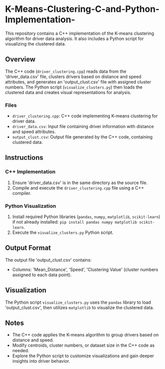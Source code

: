 # K-Means-Clustering-C-and-Python-Implementation-

  This repository contains a C++ implementation of the K-means clustering algorithm for driver data analysis. It also includes a Python script for visualizing the clustered data.

## Overview

The C++ code (`driver_clustering.cpp`) reads data from the 'driver_data.csv' file, clusters drivers based on distance and speed attributes, and generates an 'output_clust.csv' file with assigned cluster numbers. The Python script (`visualize_clusters.py`) then loads the clustered data and creates visual representations for analysis.

### Files

- `driver_clustering.cpp`: C++ code implementing K-means clustering for driver data.
- `driver_data.csv`: Input file containing driver information with distance and speed attributes.
- `output_clust.csv`: Output file generated by the C++ code, containing clustered data.

## Instructions

### C++ Implementation

1. Ensure 'driver_data.csv' is in the same directory as the source file.
2. Compile and execute the `driver_clustering.cpp` file using a C++ compiler.

### Python Visualization

1. Install required Python libraries (`pandas`, `numpy`, `matplotlib`, `scikit-learn`) if not already installed: `pip install pandas numpy matplotlib scikit-learn`.
2. Execute the `visualize_clusters.py` Python script.

## Output Format

The output file 'output_clust.csv' contains:
- Columns: 'Mean_Distance', 'Speed', 'Clustering Value' (cluster numbers assigned to each data point).

## Visualization

The Python script `visualize_clusters.py` uses the `pandas` library to load 'output_clust.csv', then utilizes `matplotlib` to visualize the clustered data.

## Notes

- The C++ code applies the K-means algorithm to group drivers based on distance and speed.
- Modify centroids, cluster numbers, or dataset size in the C++ code as needed.
- Explore the Python script to customize visualizations and gain deeper insights into driver behavior.
